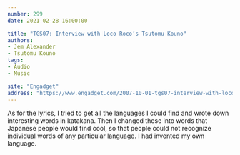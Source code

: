 ```yaml
---
number: 299
date: 2021-02-28 16:00:00

title: "TGS07: Interview with Loco Roco’s Tsutomu Kouno"
authors:
- Jem Alexander
- Tsutomu Kouno
tags:
- Audio
- Music

site: "Engadget"
address: "https://www.engadget.com/2007-10-01-tgs07-interview-with-loco-rocos-tsutomu-kouno.html"
---
```


As for the lyrics, I tried to get all the languages I could find and wrote down interesting words in katakana. Then I changed these into words that Japanese people would find cool, so that people could not recognize individual words of any particular language. I had invented my own language.
